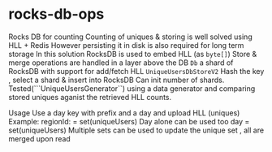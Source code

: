 # rocks-db-ops
Rocks DB for counting
Counting of uniques & storing is well solved using HLL + Redis
However persisting it in disk is also required for long term storage
In this solution RocksDB is used to embed HLL (as ```byte[]```)
Store & merge operations are handled in a layer above the DB
```Db``` a shard of RocksDB with support for add/fetch HLL
```UniqueUsersDbStoreV2``` Hash the key , select a shard & insert into RocksDB
Can init number of shards. 
Tested(```UniqueUsersGenerator``) using a data generator and comparing stored uniques aganist the retrieved HLL counts. 

Usage
Use a day key with prefix and a day and upload HLL (uniques)
Example:
regionId:<day> = set(uniqueUsers)
Day alone can be used too
day = set(uniqueUsers)
Multiple sets can be used to update the unique set , all are merged upon read